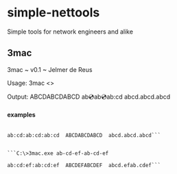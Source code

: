 # simple-nettools
Simple tools for network engineers and alike

## 3mac
3mac ~ v0.1 ~ Jelmer de Reus

Usage: 3mac <<MACADDRESS IN ANY FORMAT>>

Output: ABCDABCDABCD  ab:cd:ab:cd:ab:cd  abcd.abcd.abcd


#### examples
```C:\>3mac.exe ABCDABCDABCD

ab:cd:ab:cd:ab:cd  ABCDABCDABCD  abcd.abcd.abcd```


```C:\>3mac.exe ab-cd-ef-ab-cd-ef

ab:cd:ef:ab:cd:ef  ABCDEFABCDEF  abcd.efab.cdef```
